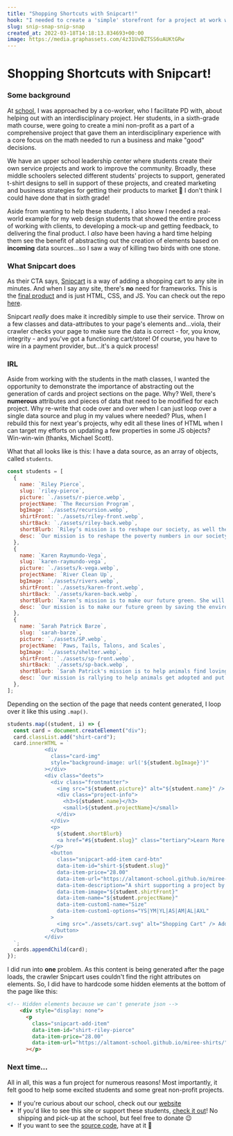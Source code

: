 ```yaml
---
title: "Shopping Shortcuts with Snipcart!"
hook: "I needed to create a 'simple' storefront for a project at work while also demonstrating for my students how JavaScript can be used to generate HTML and improve workflows. Snipcart was clutch!"
slug: snip-snap-snip-snap
created_at: 2022-03-18T14:18:13.834693+00:00
image: https://media.graphassets.com/4z31UvBZTSS6uAUKtGRw
---
```


# Shopping Shortcuts with Snipcart!

### Some background
At [school](https://www.altamontschool.org/), I was approached by a co-worker, who I facilitate PD with, about helping out with an interdisciplinary project. Her students, in a sixth-grade math course, were going to create a mini non-profit as a part of a comprehensive project that gave them an interdisciplinary experience with a core focus on the math needed to run a business and make "good" decisions.

We have an upper school leadership center where students create their own service projects and work to improve the community. Broadly, these middle schoolers selected different students' projects to support, generated t-shirt designs to sell in support of these projects, and created marketing and business strategies for getting their products to market 🤯  I don't think I could have done that in sixth grade!

Aside from wanting to help these students, I also knew I needed a real-world example for my web design students that showed the entire process of working with clients, to developing a mock-up and getting feedback, to delivering the final product. I *also* have been having a hard time helping them see the benefit of abstracting out the creation of elements based on **incoming** data sources...so I saw a way of killing two birds with one stone.

### What Snipcart does
As their CTA says, [Snipcart](https://snipcart.com/) is a way of adding a shopping cart to any site in minutes. And when I say any site, there's **no** need for frameworks. This is the [final product](https://altamont-school.github.io/miree-shirts/) and is just HTML, CSS, and JS. You can check out the repo [here](https://github.com/Altamont-School/miree-shirts/).

Snipcart *really* does make it incredibly simple to use their service. Throw on a few classes and data-attributes to your page's elements and...viola, their crawler checks your page to make sure the data is correct - for, you know, integrity - and you've got a functioning cart/store! Of course, you have to wire in a payment provider, but...it's a quick process!

### IRL
Aside from working with the students in the math classes, I wanted the opportunity to demonstrate the importance of abstracting out the generation of cards and project sections on the page. Why? Well, there's **numerous** attributes and pieces of data that need to be modified for each project. Why re-write that code over and over when I can just loop over a single data source and plug in my values where needed? Plus, when I rebuild this for next year's projects, why edit all these lines of HTML when I can target my efforts on updating a few properties in some JS objects? Win-win-win (thanks, Michael Scott).

What that all looks like is this: I have a data source, as an array of objects, called `students`.

```js
const students = [
  {
    name: `Riley Pierce`,
    slug: `riley-pierce`,
    picture: `./assets/r-pierce.webp`,
    projectName: `The Recursion Program`,
    bgImage: `./assets/recursion.webp`,
    shirtFront: `./assets/riley-front.webp`,
    shirtBack: `./assets/riley-back.webp`,
    shortBlurb: `Riley’s mission is to reshape our society, as well the homeless people stuck in poverty. He also runs a program to teach the youth about poverty, and how to help people.`,
    desc: `Our mission is to reshape the poverty numbers in our society. We are working to support children to volunteer to assist the effort of lowering the poverty percentage in our area. If you buy this shirt, you will be helping to educate children and help people who are less fortunate. When you buy this shirt, you help plant a seed in a young mind to help impoverished people.<br><br>To help you can buy a shirt. If you do so you are not just buying a shirt, you are helping other human beings. When you buy this shirt you not only donate the money for it but by wearing it you inspire people to do the same. One donation can make someone in the 28% of Birmingham that is impoverished live a little longer. You may not know what person will be getting the food bag from you, but you can still know it will help someone through the struggles life throws at them.<br><br>We need to fix this problem and we can't do it alone. We work together.`,
  },
  {
    name: `Karen Raymundo-Vega`,
    slug: `karen-raymundo-vega`,
    picture: `./assets/k-vega.webp`,
    projectName: `River Clean Up`,
    bgImage: `./assets/rivers.webp`,
    shirtFront: `./assets/karen-front.webp`,
    shirtBack: `./assets/karen-back.webp`,
    shortBlurb: `Karen’s mission is to make our future green. She will host cleanups and take before and after photos to put into a photography exhibition to bring awareness about our environment.`,
    desc: `Our mission is to make our future green by saving the environment. People pollute 14.5 trillion pounds of trash each year. This shirt will help our mission and save the earth. Karen Raymundo-Vega will do exhibitions, cleanups, and take before and after photos to show people how trash is affecting our Earth. It threatens species survival on this planet.<br/><br/> You can help by buying a shirt and donating to our cause. You can help spread awareness by wearing this shirt. People will see how bad this problem is and stop polluting. At the exhibitions you can see before and after photos. People will go to these exhibitions and see how bad this epidemic is, the epidemic of pollution. So please help spread awareness over this problem and help us solve it.<br/><br/> To hold a steady future for humanity and all life, no matter who you are, you can still help. So, help our cause and remember, our future is green.`,
  },
  {
    name: `Sarah Patrick Barze`,
    slug: `sarah-barze`,
    picture: `./assets/SP.webp`,
    projectName: `Paws, Tails, Talons, and Scales`,
    bgImage: `./assets/shelter.webp`,
    shirtFront: `./assets/sp-front.webp`,
    shirtBack: `./assets/sp-back.webp`,
    shortBlurb: `Sarah Patrick's mission is to help animals find loving homes where they are safe and protected. Our solution is asking for donations and fundraising by selling our shirts to help these animals.`,
    desc: `Our mission is rallying to help animals get adopted and put into good homes. We will do this by raising funds and donating money to shelters. We can prevent animals from being euthanized when it is not needed. With the money that we make, Sarah Patrick will provide the money for animals in shelters. Without your help we cannot achieve our goal of aiding these animals. We would appreciate it if you would devote yourself to this project.<br/><br/> By buying our shirt, you are giving to a great cause, along with owning a stylish T-shirt. This is important for us because it helps spread awareness. Please contribute to helping animals find good homes.`,
  },
];
```

Depending on the section of the page that needs content generated, I loop over it like this using `.map()`.

```js
students.map((student, i) => {
  const card = document.createElement("div");
  card.classList.add("shirt-card");
  card.innerHTML = `
            <div
              class="card-img"
              style="background-image: url('${student.bgImage}')"
            ></div>
            <div class="deets">
              <div class="frontmatter">
                <img src="${student.picture}" alt="${student.name}" />
                <div class="project-info">
                  <h3>${student.name}</h3>
                  <small>${student.projectName}</small>
                </div>
              </div>
              <p>
                ${student.shortBlurb}
                <a href="#${student.slug}" class="tertiary">Learn More &darr;</a>
              </p>
              <button
                class="snipcart-add-item card-btn"
                data-item-id="shirt-${student.slug}"
                data-item-price="28.00"
                data-item-url="https://altamont-school.github.io/miree-shirts/"
                data-item-description="A shirt supporting a project by Miree student ${student.name}."
                data-item-image="${student.shirtFront}"
                data-item-name="${student.projectName}"
                data-item-custom1-name="Size"
                data-item-custom1-options="YS|YM|YL|AS|AM|AL|AXL"
              >
                <img src="./assets/cart.svg" alt="Shopping Cart" /> Add to cart
              </button>
            </div>
  `;
  cards.appendChild(card);
});

```

I did run into **one** problem. As this content is being generated after the page loads, the crawler Snipcart uses couldn't find the right attributes on elements. So, I did have to hardcode some hidden elements at the bottom of the page like this:

```html
<!-- Hidden elements because we can't generate json -->
    <div style="display: none">
      <p
        class="snipcart-add-item"
        data-item-id="shirt-riley-pierce"
        data-item-price="28.00"
        data-item-url="https://altamont-school.github.io/miree-shirts/"
      ></p>
```

### Next time...

All in all, this was a fun project for numerous reasons! Most importantly, it felt good to help some excited students and some great non-profit projects. 

- If you're curious about our school, check out our [website](https://www.altamontschool.org/)
- If you'd like to see this site or support these students, [check it out](https://altamont-school.github.io/miree-shirts/)! No shipping and pick-up at the school, but feel free to donate 😉
- If you want to see the [source code](https://github.com/Altamont-School/miree-shirts/), have at it 🤙
